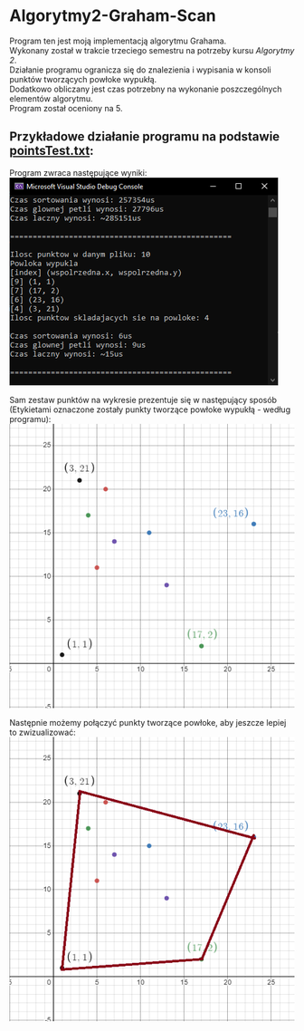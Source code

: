 # Algorytmy2-Graham-Scan
Program ten jest moją implementacją algorytmu Grahama.  
Wykonany został w trakcie trzeciego semestru na potrzeby kursu *Algorytmy 2*.  
Działanie programu ogranicza się do znalezienia i wypisania w konsoli punktów tworzących powłoke wypukłą.  
Dodatkowo obliczany jest czas potrzebny na wykonanie poszczególnych elementów algorytmu.  
Program został oceniony na 5.
## Przykładowe działanie programu na podstawie [pointsTest.txt](example-point-sets/pointsTest.txt):  
Program zwraca następujące wyniki:  
![TestSet](imgs/Set-Test.png)  

Sam zestaw punktów na wykresie prezentuje się w następujący sposób (Etykietami oznaczone zostały punkty tworzące powłoke wypukłą - według programu):  
![PlottedTestSet](imgs/Plotted-TestSet.png)  

Następnie możemy połączyć punkty tworzące powłoke, aby jeszcze lepiej to zwizualizować:  
![PlottedTestSetWithLines](imgs/Plotted-TestSet-WithLines.png)
